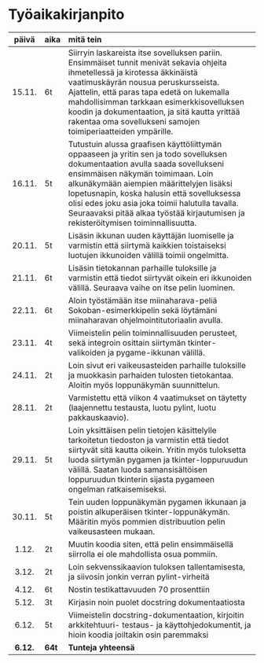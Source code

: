 # Työaikakirjanpito

| päivä | aika | mitä tein  |
| :----:|:-----| :-----|
|15.11.|6t|Siirryin laskareista itse sovelluksen pariin. Ensimmäiset tunnit menivät sekavia ohjeita ihmetellessä ja kirotessa äkkinäistä vaatimuskäyrän nousua peruskursseista. Ajattelin, että paras tapa edetä on lukemalla mahdollisimman tarkkaan esimerkkisovelluksen koodin ja dokumentaation, ja sitä kautta yrittää rakentaa oma sovellukseni samojen toimiperiaatteiden ympärille. |
|16.11.|5t|Tutustuin alussa graafisen käyttöliittymän oppaaseen ja yritin sen ja todo sovelluksen dokumentaation avulla saada sovellukseni ensimmäisen näkymän toimimaan. Loin alkunäkymään aiempien määrittelyjen lisäksi lopetusnapin, koska halusin että sovelluksessa olisi edes joku asia joka toimii halutulla tavalla. Seuraavaksi pitää alkaa työstää kirjautumisen ja rekisteröitymisen toiminnallisuutta. |
|20.11.|5t|Lisäsin ikkunan uuden käyttäjän luomiselle ja varmistin että siirtymä kaikkien toistaiseksi luotujen ikkunoiden välillä toimii ongelmitta.|
|21.11.|6t|Lisäsin tietokannan parhaille tuloksille ja varmistin että tiedot siirtyvät oikein eri ikkunoiden välillä. Seuraava vaihe on itse pelin luominen.|
|22.11.|6t|Aloin työstämään itse miinaharava-peliä Sokoban-esimerkkipelin sekä löytämäni miinaharavan ohjelmointitutoriaalin avulla.|
|23.11.|4t|Viimeistelin pelin toiminnallisuuden perusteet, sekä integroin osittain siirtymän tkinter-valikoiden ja pygame-ikkunan välillä.|
|24.11.|2t|Loin sivut eri vaikeusasteiden parhaille tuloksille ja muokkasin parhaiden tulosten tietokantaa. Aloitin myös loppunäkymän suunnittelun.|
|28.11.|2t|Varmistettu että viikon 4 vaatimukset on täytetty (laajennettu testausta, luotu pylint, luotu pakkauskaavio).|
|29.11.|5t|Loin yksittäisen pelin tietojen käsittelylle tarkoitetun tiedoston ja varmistin että tiedot siirtyvät sitä kautta oikein. Yritin myös tuloksetta luoda siirtymän pygamen ja tkinter-loppuruudun välillä. Saatan luoda samansisältöisen loppuruudun tkinterin sijasta pygameen ongelman ratkaisemiseksi.|
|30.11.|5t|Tein uuden loppunäkymän pygamen ikkunaan ja poistin alkuperäisen tkinter-loppunäkymän. Määritin myös pommien distribuution pelin vaikeusasteen mukaan.|
|1.12.|2t|Muutin koodia siten, että pelin ensimmäisellä siirrolla ei ole mahdollista osua pommiin.|
|3.12.|2t|Loin sekvenssikaavion tuloksen tallentamisesta, ja siivosin jonkin verran pylint-virheitä|
|4.12.|6t|Nostin testikattavuuden 70 prosenttiin|
|5.12.|3t|Kirjasin noin puolet docstring dokumentaatiosta|
|6.12.|5t|Viimeistelin docstring-dokumentaation, kirjoitin arkkitehtuuri- testaus- ja käyttohjedokumentit, ja hioin koodia joiltakin osin paremmaksi|
|**6.12.**|**64t**|**Tunteja yhteensä**|
